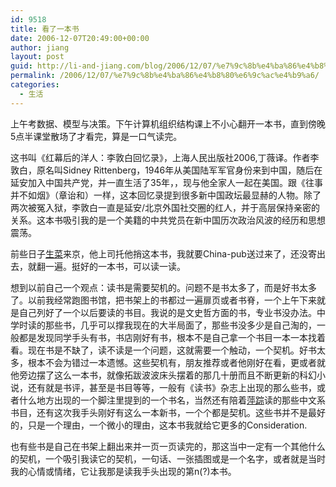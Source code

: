 ```yaml
---
id: 9518
title: 看了一本书
date: 2006-12-07T20:49:00+00:00
author: jiang
layout: post
guid: http://li-and-jiang.com/blog/2006/12/07/%e7%9c%8b%e4%ba%86%e4%b8%80%e6%9c%ac%e4%b9%a6/
permalink: /2006/12/07/%e7%9c%8b%e4%ba%86%e4%b8%80%e6%9c%ac%e4%b9%a6/
categories:
  - 生活
---
```

上午考数据、模型与决策。下午计算机组织结构课上不小心翻开一本书，直到傍晚5点半课堂散场了才看完，算是一口气读完。 

这书叫《红幕后的洋人：李敦白回忆录》，上海人民出版社2006,丁薇译。作者李敦白，原名叫Sidney Rittenberg，1946年从美国陆军军官身份来到中国，随后在延安加入中国共产党，并一直生活了35年，，现与他全家人一起在美国。跟《往事并不如烟》（章诒和）一样，这本回忆录提到很多新中国政坛最显赫的人物。除了两次被冤入狱，李敦白一直是延安/北京外国社交圈的红人，并于高层保持亲密的关系。这本书吸引我的是一个美籍的中共党员在新中国历次政治风波的经历和思想震荡。 

前些日子[生菜](http://http://wutong83.bokee.com/)来京，他上司托他捎这本书，我就要China-pub送过来了，还没寄出去，就翻一遍。挺好的一本书，可以读一读。 

想到以前自己一个观点：读书是需要契机的。问题不是书太多了，而是好书太多了。以前我经常跑图书馆，把书架上的书都过一遍扉页或者书脊，一个上午下来就是自己列好了一个以后要读的书目。我说的是文史哲方面的书，专业书没办法。中学时读的那些书，几乎可以撑我现在的大半局面了，那些书没多少是自己淘的，一般都是发现同学手头有书，书店刚好有书，根本不是自己拿一个书目一本一本找着看。现在书是不缺了，读不读是一个问题，这就需要一个触动，一个契机。好书太多，根本不会为错过一本遗憾。这些契机有，朋友推荐或者他刚好在看，更或者就他旁边摆了这么一本书，就像拓跋波波床头摆着的那几十册而且不断更新的科幻小说，还有就是书评，甚至是书目等等，一般有《读书》杂志上出现的那么些书，或者什么地方出现的一个脚注里提到的一个书名，当然还有陪着[萍踪](http://baitahe.spaces.live.com/)读的那些中文系书目，还有这次我手头刚好有这么一本新书，一个个都是契机。这些书并不是最好的，只是一个理由，一个微小的理由，这本书我就给它更多的Consideration. 

也有些书是自己在书架上翻出来并一页一页读完的，那这当中一定有一个其他什么的契机，一个吸引我读它的契机，一句话、一张插图或是一个名字，或者就是当时我的心情或情绪，它让我那是读我手头出现的第n(?)本书。